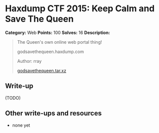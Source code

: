 # Haxdump CTF 2015: Keep Calm and Save The Queen

**Category:** Web
**Points:** 100
**Solves:** 16
**Description:**

> The Queen's own online web portal thing!
> 
> 
> godsavethequeen.haxdump.com
> 
> 
> Author: rray
> 
> 
> [godsavethequeen.tar.xz](./godsavethequeen.tar.xz)


## Write-up

(TODO)

## Other write-ups and resources

* none yet
